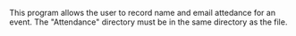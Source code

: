 This program allows the user to record name and email attedance for an event. The "Attendance" directory must be in the same directory as the file.